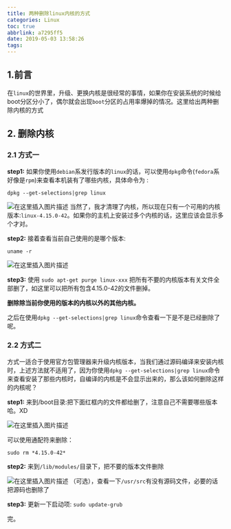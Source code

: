 ```yaml
---
title: 两种删除linux内核的方式
categories: Linux
toc: true
abbrlink: a7295ff5
date: 2019-05-03 13:58:26
tags:
---
```



## 1.前言

在`linux`的世界里，升级、更换内核是很经常的事情，如果你在安装系统的时候给boot分区分小了，偶尔就会出现`boot`分区的占用率爆掉的情况。这里给出两种删除内核的方式
<!-- more -->
## 2. 删除内核

### 2.1 方式一

**step1:**
如果你使用`debian`系发行版本的`linux`的话，可以使用`dpkg`命令(`fedora`系好像是`rpm`)来查看本机装有了哪些内核，具体命令为 :

    dpkg --get-selections|grep linux

![在这里插入图片描述](https://pic3.superbed.cn/item/5cfbb5c4451253d178d9d01c.png)
当然了，我才清理了内核，所以现在只有一个可用的内核版本:`linux-4.15.0-42`。如果你的主机上安装过多个内核的话，这里应该会显示多个才对。

**step2:**
接着查看当前自己使用的是哪个版本:

`uname -r`

![在这里插入图片描述](https://pic1.superbed.cn/item/5cfbb5c6451253d178d9d051.png)

**step3:**
使用 `sudo apt-get purge linux-xxx` 把所有不要的内核版本有关文件全部删了，如这里可以把所有包含4.15.0-42的文件删掉。

**删除除当前你使用的版本的内核以外的其他内核。**

之后在使用`dpkg --get-selections|grep linux`命令查看一下是不是已经删除了呢。



### 2.2 方式二

方式一适合于使用官方包管理器来升级内核版本，当我们通过源码编译来安装内核时，上述方法就不适用了，因为你使用`dpkg --get-selections|grep linux`命令来查看安装了那些内核时，自编译的内核是不会显示出来的，那么该如何删除这样的内核呢？

**step1:**
来到/boot目录:把下面红框内的文件都给删了，注意自己不需要哪些版本哈。XD

![在这里插入图片描述](https://pic.superbed.cn/item/5cfbb5cd451253d178d9d0d0.png)

可以使用通配符来删除：

`sudo rm *4.15.0-42*`

**step2:**
来到`/lib/modules/`目录下，把不要的版本文件删除

![在这里插入图片描述](https://pic2.superbed.cn/item/5cfbb5cf451253d178d9d10c.png)
（可选），查看一下`/usr/src`有没有源码文件，必要的话把源码也删除了

**step3:** 
更新一下启动项: `sudo update-grub`

完。


